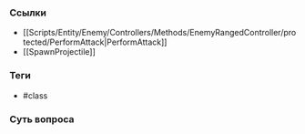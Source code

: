 ### Ссылки
- [[Scripts/Entity/Enemy/Controllers/Methods/EnemyRangedController/protected/PerformAttack|PerformAttack]]
- [[SpawnProjectile]]
### Теги
- #class 
### Суть вопроса